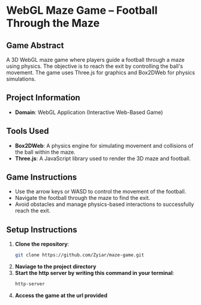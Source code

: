 # WebGL Maze Game – Football Through the Maze

## Game Abstract
A 3D WebGL maze game where players guide a football through a maze using physics. The objective is to reach the exit by controlling the ball's movement. The game uses Three.js for graphics and Box2DWeb for physics simulations.

## Project Information
- **Domain**: WebGL Application (Interactive Web-Based Game)

## Tools Used
- **Box2DWeb**: A physics engine for simulating movement and collisions of the ball within the maze.
- **Three.js**: A JavaScript library used to render the 3D maze and football.

## Game Instructions
- Use the arrow keys or WASD to control the movement of the football.
- Navigate the football through the maze to find the exit.
- Avoid obstacles and manage physics-based interactions to successfully reach the exit.

## Setup Instructions
1. **Clone the repository**:
   ```bash
   git clone https://github.com/Zyiar/maze-game.git
   ```
2. **Naviage to the project directory**
3. **Start the http server by writing this command in your terminal**:
   ```bash
   http-server
   ```
4. **Access the game at the url provided**
